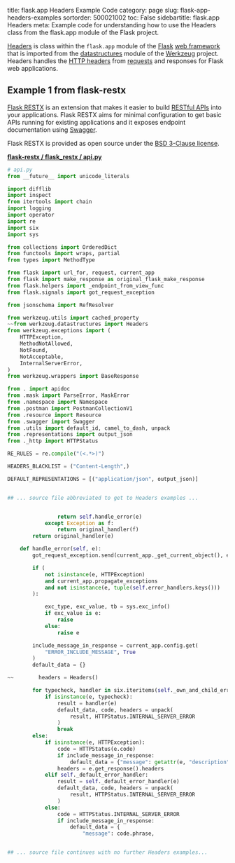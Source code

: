title: flask.app Headers Example Code
category: page
slug: flask-app-headers-examples
sortorder: 500021002
toc: False
sidebartitle: flask.app Headers
meta: Example code for understanding how to use the Headers class from the flask.app module of the Flask project.


[Headers](https://github.com/pallets/flask/blob/master/src/flask/app.py)
is class within the `flask.app` module of the [Flask](/flask.html)
[web framework](/web-frameworks.html) that is imported from the
[datastructures](https://github.com/pallets/werkzeug/blob/master/src/werkzeug/datastructures.py)
module of the [Werkzeug](https://palletsprojects.com/p/werkzeug/) project.
Headers handles the
[HTTP headers](https://developer.mozilla.org/en-US/docs/Web/HTTP/Headers)
from [requests](/flask-globals-request-examples.html) and responses for
Flask web applications.


## Example 1 from flask-restx
[Flask RESTX](https://github.com/python-restx/flask-restx) is an
extension that makes it easier to build
[RESTful APIs](/application-programming-interfaces.html) into
your applications. Flask RESTX aims for minimal configuration to
get basic APIs running for existing applications and it exposes
endpoint documentation using [Swagger](https://swagger.io/).

Flask RESTX is provided as open source under the
[BSD  3-Clause license](https://github.com/python-restx/flask-restx/blob/master/LICENSE).

[**flask-restx / flask_restx / api.py**](https://github.com/python-restx/flask-restx/blob/master/flask_restx/./api.py)

```python
# api.py
from __future__ import unicode_literals

import difflib
import inspect
from itertools import chain
import logging
import operator
import re
import six
import sys

from collections import OrderedDict
from functools import wraps, partial
from types import MethodType

from flask import url_for, request, current_app
from flask import make_response as original_flask_make_response
from flask.helpers import _endpoint_from_view_func
from flask.signals import got_request_exception

from jsonschema import RefResolver

from werkzeug.utils import cached_property
~~from werkzeug.datastructures import Headers
from werkzeug.exceptions import (
    HTTPException,
    MethodNotAllowed,
    NotFound,
    NotAcceptable,
    InternalServerError,
)
from werkzeug.wrappers import BaseResponse

from . import apidoc
from .mask import ParseError, MaskError
from .namespace import Namespace
from .postman import PostmanCollectionV1
from .resource import Resource
from .swagger import Swagger
from .utils import default_id, camel_to_dash, unpack
from .representations import output_json
from ._http import HTTPStatus

RE_RULES = re.compile("(<.*>)")

HEADERS_BLACKLIST = ("Content-Length",)

DEFAULT_REPRESENTATIONS = [("application/json", output_json)]


## ... source file abbreviated to get to Headers examples ...


                return self.handle_error(e)
            except Exception as f:
                return original_handler(f)
        return original_handler(e)

    def handle_error(self, e):
        got_request_exception.send(current_app._get_current_object(), exception=e)

        if (
            not isinstance(e, HTTPException)
            and current_app.propagate_exceptions
            and not isinstance(e, tuple(self.error_handlers.keys()))
        ):

            exc_type, exc_value, tb = sys.exc_info()
            if exc_value is e:
                raise
            else:
                raise e

        include_message_in_response = current_app.config.get(
            "ERROR_INCLUDE_MESSAGE", True
        )
        default_data = {}

~~        headers = Headers()

        for typecheck, handler in six.iteritems(self._own_and_child_error_handlers):
            if isinstance(e, typecheck):
                result = handler(e)
                default_data, code, headers = unpack(
                    result, HTTPStatus.INTERNAL_SERVER_ERROR
                )
                break
        else:
            if isinstance(e, HTTPException):
                code = HTTPStatus(e.code)
                if include_message_in_response:
                    default_data = {"message": getattr(e, "description", code.phrase)}
                headers = e.get_response().headers
            elif self._default_error_handler:
                result = self._default_error_handler(e)
                default_data, code, headers = unpack(
                    result, HTTPStatus.INTERNAL_SERVER_ERROR
                )
            else:
                code = HTTPStatus.INTERNAL_SERVER_ERROR
                if include_message_in_response:
                    default_data = {
                        "message": code.phrase,


## ... source file continues with no further Headers examples...

```

